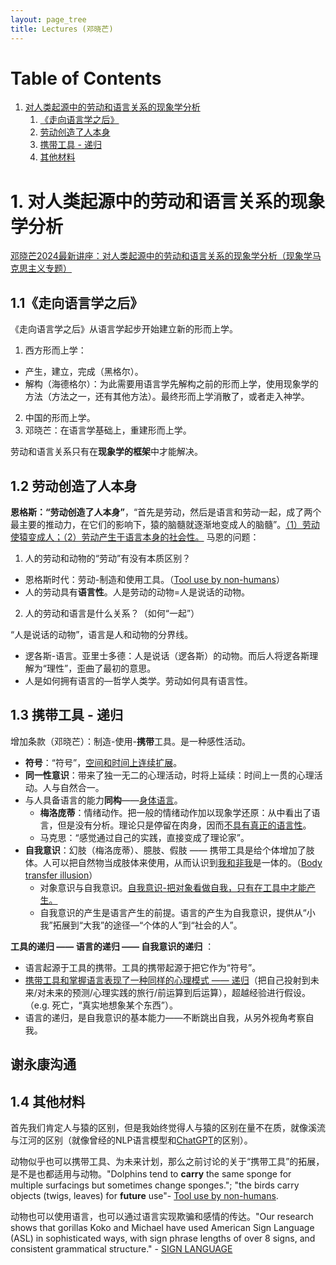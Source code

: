 ```yaml
---
layout: page_tree
title: Lectures (邓晓芒)
---
```


# Table of Contents

1. [对人类起源中的劳动和语言关系的现象学分析](#lxxx)
    1. [《走向语言学之后》](#lxxx.1)
    2. [劳动创造了人本身](#lxxx.2)
    3. [携带工具 - 递归](#lxxx.3)
    4. [其他材料](#lxxx.4)

<a name="lxxx"></a>
# 1. 对人类起源中的劳动和语言关系的现象学分析

[邓晓芒2024最新讲座：对人类起源中的劳动和语言关系的现象学分析（现象学马克思主义专题）](https://www.bilibili.com/video/BV13Z421y7hq/?share_source=copy_web&vd_source=7e02250c240f5781cde17d4e607c33bd)

<a name="lxxx.1"></a>
## 1.1《走向语言学之后》

《走向语言学之后》从语言学起步开始建立新的形而上学。
1. 西方形而上学：
  * 产生，建立，完成（黑格尔）。
  * 解构（海德格尔）：为此需要用语言学先解构之前的形而上学，使用现象学的方法（方法之一，还有其他方法）。最终形而上学消散了，或者走入神学。
2. 中国的形而上学。
3. 邓晓芒：在语言学基础上，重建形而上学。

劳动和语言关系只有在**现象学的框架**中才能解决。

<a name="lxxx.2"></a>
## 1.2 劳动创造了人本身

**恩格斯：“劳动创造了人本身”**，“首先是劳动，然后是语言和劳动一起，成了两个最主要的推动力，在它们的影响下，猿的脑髓就逐渐地变成人的脑髓”。<u>（1）劳动使猿变成人；（2）劳动产生于语言本身的社会性。</u> 马恩的问题：
1. 人的劳动和动物的“劳动”有没有本质区别？
  * 恩格斯时代：劳动-制造和使用工具。（[Tool use by non-humans](https://en.wikipedia.org/wiki/Tool_use_by_non-humans)）
  * 人的劳动具有**语言性**。人是劳动的动物=人是说话的动物。
2. 人的劳动和语言是什么关系？（如何“一起”）

“人是说话的动物”，语言是人和动物的分界线。
* 逻各斯-语言。亚里士多德：人是说话（逻各斯）的动物。而后人将逻各斯理解为“理性”，歪曲了最初的意思。
* 人是如何拥有语言的—哲学人类学。劳动如何具有语言性。

<a name="lxxx.3"></a>
## 1.3 携带工具 - 递归

增加条款（邓晓芒）：制造-使用-**携带**工具。是一种感性活动。
* **符号**：“符号”，<u>空间和时间上连续扩展</u>。
* **同一性意识**：带来了独一无二的心理活动，时将上延续：时间上一贯的心理活动。人与自然合一。
* 与人具备语言的能力**同构**——<u>身体语言</u>。
  * **梅洛庞蒂**：情绪动作。把一般的情绪动作加以现象学还原：从中看出了语言，但是没有分析。理论只是停留在肉身，因而<u>不具有真正的语言性</u>。
  * 马克思：“感觉通过自己的实践，直接变成了理论家”。
* **自我意识**：幻肢（梅洛庞蒂）、臆肢、假肢 —— 携带工具是给个体增加了肢体。人可以把自然物当成肢体来使用，从而认识到<u>我和非我</u>是一体的。（[Body transfer illusion](https://en.wikipedia.org/wiki/Body_transfer_illusion)）
  * 对象意识与自我意识。<u>自我意识-把对象看做自我，只有在工具中才能产生。</u>
  * <h>自我意识的产生是语言产生的前提。语言的产生为自我意识，提供从“小我”拓展到“大我”的途径—“个体的人”到“社会的人”。</h>

**工具的递归 —— 语言的递归 —— 自我意识的递归** ：
* 语言起源于工具的携带。工具的携带起源于把它作为“符号”。
* <u>携带工具和掌握语言表现了一种同样的心理模式 —— 递归</u>（把自己投射到未来/对未来的预测/心理实践的旅行/前运算到后运算），超越经验进行假设。
（e.g. 死亡，“真实地想象某个东西”）。
* 语言的递归，是自我意识的基本能力——不断跳出自我，从另外视角考察自我。


## 谢永康沟通

<a name="lxxx.4"></a>
## 1.4 其他材料

首先我们肯定人与猿的区别，但是我始终觉得人与猿的区别在量不在质，就像溪流与江河的区别（就像曾经的NLP语言模型和[ChatGPT](/Math/ai/06chatgpt/)的区别）。

动物似乎也可以携带工具、为未来计划，那么之前讨论的关于“携带工具”的拓展，是不是也都适用与动物。"Dolphins tend to **carry** the same sponge for multiple surfacings but sometimes change sponges."; "the birds carry objects (twigs, leaves) for **future** use"- [Tool use by non-humans](https://en.wikipedia.org/wiki/Tool_use_by_non-humans).

动物也可以使用语言，也可以通过语言实现欺骗和感情的传达。"Our research shows that gorillas Koko and Michael have used American Sign Language (ASL) in sophisticated ways, with sign phrase lengths of over 8 signs, and consistent grammatical structure." - [SIGN LANGUAGE](https://www.koko.org/about/programs/project-koko/interspecies-communication/sign-language/)
